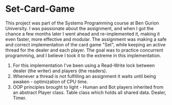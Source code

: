 # Set-Card-Game
This project was part of the Systems Programming course at Ben Gurion University.
I was passionate about the assignment, and when I got the chance a few months later I went ahead and re-implemented it, making it even faster, more effective and modular.
The assignment was making a safe and correct implementation of the card game "Set", while keeping an active thread for the dealer and each player.
The goal was to practice concurrent programming, and I believe I took it to the extreme in this implementation.
1. For this implementation I've been using a Read-Write lock between dealer (the writer) and players (the readers).
2. Whenever a thread is not fulfilling an assignment it waits until being awaken - optimization of CPU time.
3. OOP principles brought to light - Human and Bot players inherited from an abstract Player class. Table class which holds all shared data. Dealer, Timer.
